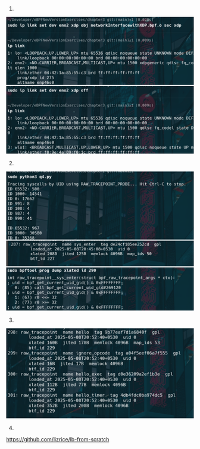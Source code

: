 1.
![alt text](<templates/Screenshot from 2025-05-08 20-41-11.png>)
![alt text](<templates/Screenshot from 2025-05-08 20-42-00.png>)

2.
![alt text](<templates/Screenshot from 2025-05-08 20-44-02.png>)
![alt text](image.png)
![alt text](image-1.png)

3.
![alt text](image-2.png)

4.
https://github.com/lizrice/lb-from-scratch